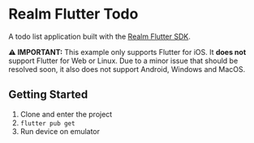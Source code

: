 # Realm Flutter Todo

A todo list application built with the [Realm Flutter SDK](https://www.mongodb.com/docs/realm/sdk/flutter/).

**⚠️ IMPORTANT:** This example only supports Flutter for iOS. It **does not**
support Flutter for Web or Linux. Due to a minor issue that should be resolved
soon, it also does not support Android, Windows and MacOS.

## Getting Started

1. Clone and enter the project
1. `flutter pub get`
1. Run device on emulator
